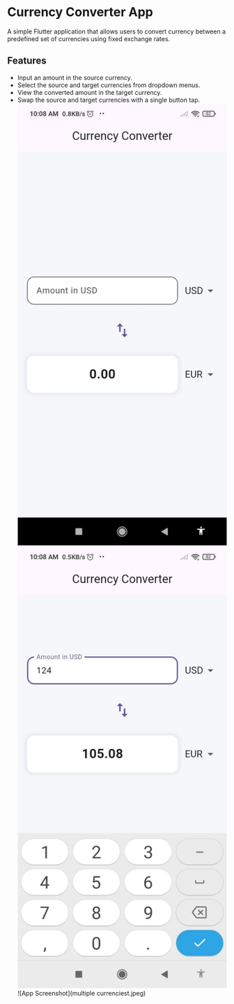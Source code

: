# Currency Converter App

A simple Flutter application that allows users to convert currency between a predefined set of currencies using fixed exchange rates.

## Features

- Input an amount in the source currency.
- Select the source and target currencies from dropdown menus.
- View the converted amount in the target currency.
- Swap the source and target currencies with a single button tap.
![App Screenshot](home.jpeg)
![App Screenshot](keyboard.jpeg)
![App Screenshot](multiple currenciest.jpeg)


